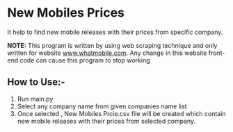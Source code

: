 # New Mobiles Prices
It help to find new mobile releases with their prices from specific company.

**NOTE:** This program is written by using web scraping technique and only written for website www.whatmobile.com. Any change in this website front-end code can cause this program to stop
working

## How to Use:-
1) Run main.py
2) Select any company name from given companies name list
3) Once selected , New Mobiles Prcie.csv file will be created which contain new mobile releases with their prices from selected company.
